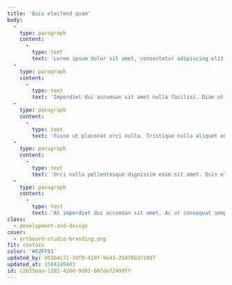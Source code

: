 ```yaml
---
title: 'Quis eleifend quam'
body:
  -
    type: paragraph
    content:
      -
        type: text
        text: 'Lorem ipsum dolor sit amet, consectetur adipiscing elit, sed do eiusmod tempor incididunt ut labore et dolore magna aliqua. Dolor sit amet consectetur adipiscing elit. Duis tristique sollicitudin nibh sit amet. Eget gravida cum sociis natoque. Odio pellentesque diam volutpat commodo sed egestas. Elit duis tristique sollicitudin nibh sit amet commodo nulla facilisi. Non pulvinar neque laoreet suspendisse interdum consectetur libero id. Tempus egestas sed sed risus pretium quam vulputate dignissim. Sed libero enim sed faucibus turpis in eu. Amet volutpat consequat mauris nunc.'
  -
    type: paragraph
    content:
      -
        type: text
        text: 'Imperdiet dui accumsan sit amet nulla facilisi. Diam ut venenatis tellus in metus vulputate eu. Faucibus pulvinar elementum integer enim neque. Netus et malesuada fames ac turpis egestas. Lacus vel facilisis volutpat est. Dignissim suspendisse in est ante in nibh mauris. Tellus in metus vulputate eu. Euismod nisi porta lorem mollis aliquam ut. Sem et tortor consequat id porta nibh venenatis cras sed. Nisi scelerisque eu ultrices vitae.'
  -
    type: paragraph
    content:
      -
        type: text
        text: 'Fusce ut placerat orci nulla. Tristique nulla aliquet enim tortor at auctor urna nunc id. Potenti nullam ac tortor vitae purus faucibus ornare suspendisse sed. Eros donec ac odio tempor orci dapibus ultrices. Feugiat vivamus at augue eget. Diam quis enim lobortis scelerisque fermentum dui. Mauris cursus mattis molestie a iaculis at erat. Dictum fusce ut placerat orci nulla pellentesque dignissim enim. Neque aliquam vestibulum morbi blandit cursus risus at. Tellus in hac habitasse platea dictumst. Duis ultricies lacus sed turpis tincidunt id aliquet risus feugiat. Arcu risus quis varius quam quisque id diam vel. Non enim praesent elementum facilisis leo vel fringilla est ullamcorper. Lorem mollis aliquam ut porttitor. Nullam eget felis eget nunc lobortis. Id donec ultrices tincidunt arcu non. Eu sem integer vitae justo eget magna fermentum iaculis.'
  -
    type: paragraph
    content:
      -
        type: text
        text: 'Orci nulla pellentesque dignissim enim sit amet. Quis eleifend quam adipiscing vitae proin. At erat pellentesque adipiscing commodo elit at imperdiet dui accumsan. Ornare arcu dui vivamus arcu felis. Sed vulputate mi sit amet mauris commodo. Malesuada fames ac turpis egestas integer eget aliquet. Proin gravida hendrerit lectus a. Pharetra pharetra massa massa ultricies mi quis. Cursus mattis molestie a iaculis at. Tortor id aliquet lectus proin. Accumsan lacus vel facilisis volutpat est velit egestas dui id. Id cursus metus aliquam eleifend mi in. In egestas erat imperdiet sed euismod nisi porta lorem. Facilisis sed odio morbi quis commodo odio aenean sed. Auctor augue mauris augue neque gravida in.'
  -
    type: paragraph
    content:
      -
        type: text
        text: 'At imperdiet dui accumsan sit amet. Ac ut consequat semper viverra nam. Cras fermentum odio eu feugiat pretium nibh ipsum consequat. Urna neque viverra justo nec. Et egestas quis ipsum suspendisse ultrices gravida dictum fusce. Donec pretium vulputate sapien nec sagittis aliquam. Nisi porta lorem mollis aliquam ut. Vitae proin sagittis nisl rhoncus. Praesent semper feugiat nibh sed. Facilisis leo vel fringilla est. Nulla pharetra diam sit amet. Vitae nunc sed velit dignissim sodales. Ultricies lacus sed turpis tincidunt id aliquet risus feugiat.'
class:
  - development-and-design
cover:
  - artboard-studio-branding.png
fit: contain
color: '#F2FF91'
updated_by: d52b4c71-7df8-419f-9e41-25d78b3710d7
updated_at: 1584180403
id: c2b25eaa-1282-420d-9d02-607de72499ff
---
```

